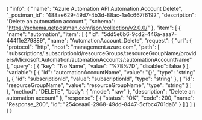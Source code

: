 {
  "info": {
    "name": "Azure Automation API Automation Account Delete",
    "_postman_id": "488ae629-49d7-4b3d-88ac-1a4c667f6192",
    "description": "Delete an automation account.",
    "schema": "https://schema.getpostman.com/json/collection/v2.0.0/"
  },
  "item": [
    {
      "name": "automation",
      "item": [
        {
          "id": "5dd5e6b6-9cd2-446a-aaa7-444f1e279889",
          "name": "AutomationAccount_Delete",
          "request": {
            "url": {
              "protocol": "http",
              "host": "management.azure.com",
              "path": [
                "subscriptions/:subscriptionId/resourceGroups/:resourceGroupName/providers/Microsoft.Automation/automationAccounts/:automationAccountName"
              ],
              "query": [
                {
                  "key": "No Name",
                  "value": "%7B%7D",
                  "disabled": false
                }
              ],
              "variable": [
                {
                  "id": "automationAccountName",
                  "value": "{}",
                  "type": "string"
                },
                {
                  "id": "subscriptionId",
                  "value": "subscriptionId",
                  "type": "string"
                },
                {
                  "id": "resourceGroupName",
                  "value": "resourceGroupName",
                  "type": "string"
                }
              ]
            },
            "method": "DELETE",
            "body": {
              "mode": "raw"
            },
            "description": "Delete an automation account"
          },
          "response": [
            {
              "status": "OK",
              "code": 200,
              "name": "Response_200",
              "id": "254ceaa6-2968-49dd-8447-5cfbc4701da6"
            }
          ]
        }
      ]
    }
  ]
}